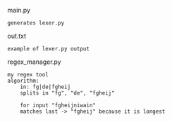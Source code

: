 main.py

    generates lexer.py

out.txt

    example of lexer.py output

regex_manager.py

    my regex tool
    algorithm:
        in: fg|de|fgheij
        splits in "fg", "de", "fgheij"
        
        for input "fgheijniwain"
        matches last -> "fgheij" because it is longest
   
